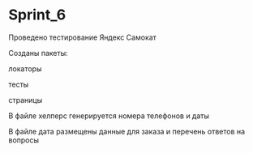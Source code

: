 # Sprint_6
Проведено тестирование Яндекс Самокат

Созданы пакеты:

локаторы

тесты

страницы

В файле хелперс генерируется номера телефонов и даты

В файле дата размещены данные для заказа и перечень ответов на вопросы